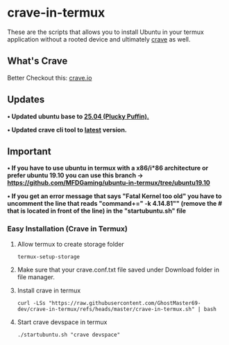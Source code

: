 # crave-in-termux

These are the scripts that allows you to install Ubuntu in your termux application without a rooted device and ultimately [crave](https://github.com/accupara/crave) as well.

## What's Crave

Better Checkout this: [crave.io](https://crave.io)

## Updates

**• Updated ubuntu base to [25.04 (Plucky Puffin).](https://cdimage.ubuntu.com/ubuntu-base/releases/25.04/release)**

**• Updated crave cli tool to [latest](https://github.com/accupara/crave/releases) version.**

## Important

**• If you have to use ubuntu in termux with a x86/i\*86 architecture or prefer ubuntu 19.10 you can use this branch -> https://github.com/MFDGaming/ubuntu-in-termux/tree/ubuntu19.10**

**• If you get an error message that says "Fatal Kernel too old" you have to uncomment the line that reads "command+=" -k 4.14.81"" (remove the # that is located in front of the line) in the "startubuntu.sh" file**

### Easy Installation (Crave in Termux)

1. Allow termux to create storage folder

   ```termux-setup-storage```

2. Make sure that your crave.conf.txt file saved under Download folder in file manager.

3. Install crave in termux

   ```curl -LSs "https://raw.githubusercontent.com/GhostMaster69-dev/crave-in-termux/refs/heads/master/crave-in-termux.sh" | bash```

4. Start crave devspace in termux

   ```./startubuntu.sh "crave devspace"```

